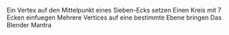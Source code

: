 Ein Vertex auf den Mittelpunkt eines Sieben-Ecks setzen
Einen Kreis mit 7 Ecken einfuegen
Mehrere Vertices auf eine bestimmte Ebene bringen
Das Blender Mantra

